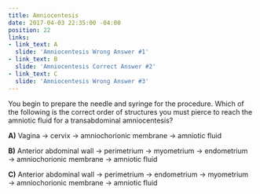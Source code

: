 ```yaml
---
title: Amniocentesis
date: 2017-04-03 22:35:00 -04:00
position: 22
links:
- link_text: A
  slide: 'Amniocentesis Wrong Answer #1'
- link_text: B
  slide: 'Amniocentesis Correct Answer #2'
- link_text: C
  slide: 'Amniocentesis Wrong Answer #3'
---
```


You begin to prepare the needle and syringe for the procedure. Which of the following is the correct order of structures you must pierce to reach the amniotic fluid for a transabdominal amniocentesis?

 

**A)** Vagina → cervix → amniochorionic membrane → amniotic fluid

 

**B)** Anterior abdominal wall → perimetrium → myometrium → endometrium → amniochorionic membrane → amniotic fluid

 

**C)** Anterior abdominal wall → perimetrium → endometrium → myometrium → amniochorionic membrane → amniotic fluid